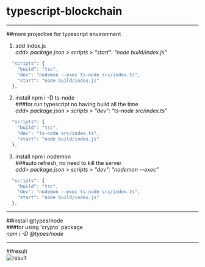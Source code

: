 # typescript-blockchain
- - -  
##more projective for typescript environment  
1. add index.js  
*add> package.json > scripts >  "start": "node build/index.js"*
```javascript
  "scripts": {
    "build": "tsc",
    "dev": "nodemon --exec ts-node src/index.ts",
    "start": "node build/index.js"
  },
```
2. install  npm i -D ts-node  
###for run typescript no having build all the time  
*add> package.json > scripts >  "dev": "ts-node src/index.ts"*
```javascript
  "scripts": {
    "build": "tsc",
    "dev": "ts-node src/index.ts",
    "start": "node build/index.js"
  },
```
3. install npm i nodemon  
###auto refresh, no need to kill the server  
*add> package.json > scripts >  "dev": "nodemon --exec"*
```javascript
  "scripts": {
    "build": "tsc",
    "dev": "nodemon --exec ts-node src/index.ts",
    "start": "node build/index.js"
  },
```
- - -
##install @types/node  
###for using 'crypto' package  
*npm i -D @types/node*
- - -
##result  
![result](https://user-images.githubusercontent.com/55618626/180645714-2dd7de4d-f7e5-4fb9-a478-a0cc228fa2c6.png)

